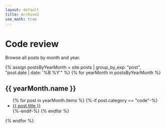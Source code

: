 ```yaml
---
layout: default
title: Archive2
use_math: true
---
```


# Code review

Browse all posts by month and year.


{% assign postsByYearMonth = site.posts | group_by_exp: "post", "post.date | date: '%B %Y'" %}
{% for yearMonth in postsByYearMonth %}
  <h2>{{ yearMonth.name }}</h2>
  <ul>
    {% for post in yearMonth.items %}
      {%-if post.category == "code"-%}
      <li><a href="{{ post.url }}">{{ post.title }}</a></li>
      {%-endif-%}
    {% endfor %}
  </ul>
{% endfor %}
